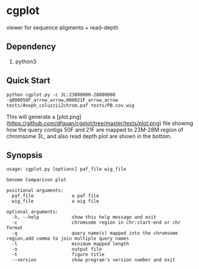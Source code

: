 # cgplot
viewer for sequence aligments + read-depth

## Dependency
1. python3 

## Quick Start 

```
python cgplot.py -c 3L:23000000-28000000 
-q000050F_arrow_arrow,000021F_arrow_arrow 
tests/Anoph_coluzzii2chrom.paf tests/PB.cov.wig
```
This will generate a [plot.png] (https://github.com/dfguan/cgplot/tree/master/tests/plot.png) file showing how the query contigs 50F and 21F are mapped to 23M-28M region of chromsome 3L, and also read depth plot are shown in the bottom. 

## Synopsis

```
usage: cgplot.py [options] paf_file wig_file

Genome Comparison plot

positional arguments:
  paf_file              a paf file
  wig_file              a wig file

optional arguments:
  -h, --help            show this help message and exit
  -c                    chromsome region in chr:start-end or chr format
  -q                    query name(s) mapped into the chromsome region,add comma to join multiple query names
  -l                    minimum mapped length
  -o                    output file
  -t                    figure title
  --version             show program's version number and exit

```





 



